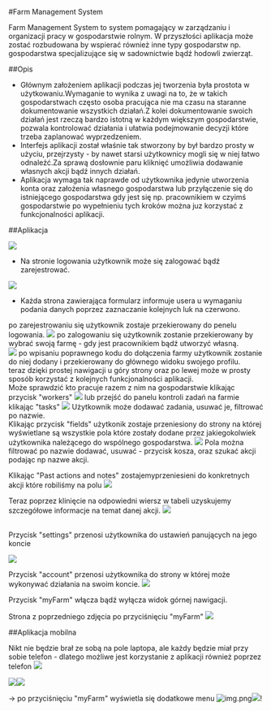 #Farm Management System

Farm Management System to system pomagający w zarządzaniu i organizacji pracy w gospodarstwie rolnym. W przyszłości
aplikacja może zostać rozbudowana by wspierać również inne typy gospodarstw np. gospodarstwa specjalizujące się 
w sadownictwie bądź hodowli zwierząt.


##Opis

* Głównym założeniem aplikacji podczas jej tworzenia była prostota w użytkowaniu.Wymaganie to wynika z uwagi na to, że 
w takich gospodarstwach często osoba pracująca nie ma czasu na staranne dokumentowanie wszystkich działań.Z kolei 
dokumentowanie swoich działań jest rzeczą bardzo istotną w każdym większym gospodarstwie, pozwala kontrolować działania 
i ułatwia podejmowanie decyzji które trzeba zaplanować wyprzedzeniem. <br>
* Interfejs aplikacji został właśnie tak stworzony by był bardzo prosty w użyciu, przejrzysty - by nawet starsi 
użytkownicy mogli się w niej łatwo odnaleźć.Za sprawą dosłownie paru kliknięć umożliwia dodawanie własnych akcji bądź innych działań. <br>
* Aplikacja wymaga tak naprawde od użytkownika jedynie utworzenia konta oraz założenia własnego gospodarstwa lub 
przyłączenie się do istniejącego gospodarstwa gdy jest się np. pracownikiem w czyimś gospodarstwie po wypełnieniu tych 
kroków można juz korzystać z funkcjonalności aplikacji.




##Aplikacja

![](AppScreenShots/login.png)

* Na stronie logowania użytkownik może się zalogować bądź  zarejestrować.

![](AppScreenShots/createAccountForm.png)
* Każda strona zawierająca formularz informuje usera u wymaganiu podania danych poprzez  zaznaczanie kolejnych luk na czerwono.

po  zarejestrowaniu się użytkownik zostaje przekierowany do penelu logowania.
![](AppScreenShots/farmsList.png)
po zalogowaniu  się użytkownik zostanie przekierowany by wybrać swoją farmę - gdy jest pracownikiem bądź utworzyć własną.
<br>
![](AppScreenShots/profileOverview.png)
po wpisaniu poprawnego kodu do dołączenia farmy użytkownik zostanie do niej dodany i przekierowany 
do głównego widoku swojego profilu. 
<br> 
teraz dzięki prostej nawigacji u góry strony oraz po lewej może w prosty sposób korzystać z kolejnych funkcjonalności aplikacji.
<br>
Może sprawdzić kto pracuje razem z nim na gospodarstwie klikając przycisk "workers"
![](AppScreenShots/workers.png)
lub przejść do panelu kontroli zadań na farmie klikając "tasks"
![](AppScreenShots/tasks.png)
Użytkownik może dodawać zadania, usuwać je, filtrować po nazwie.
<br>
Klikając przycisk "fields" użytkonik zostaje przeniesiony do strony na której wyświetlane są wszystkie pola które 
zostały dodane przez jakiegokolwiek użytkownika należącego do wspólnego gospodarstwa.
![](AppScreenShots/fields.png)
Pola można filtrować po nazwie dodawać, usuwać - przycisk kosza, oraz szukać akcji podając np nazwe akcji.

Klikając "Past actions and notes" zostajemyprzeniesieni do konkretnych akcji które  robiliśmy na polu
![](AppScreenShots/fieldOverview.png)

Teraz poprzez klinięcie na odpowiedni wiersz w tabeli  uzyskujemy szczegółowe informacje na temat danej akcji.
![](AppScreenShots/action.png)

<br>
Przycisk "settings" przenosi użytkownika do ustawień panujących na jego koncie

![](AppScreenShots/settings.png)

Przycisk "account" przenosi użytkownika do strony w której może wykonywać działania na swoim koncie.
![](AppScreenShots/account.png)

Przycisk "myFarm" włącza bądź wyłącza widok górnej nawigacji.

Strona z poprzedniego zdjęcia po przyciśnięciu "myFarm"
![](AppScreenShots/myFarm.png)

##Aplikacja mobilna

Nikt nie będzie brał ze sobą na pole laptopa, ale każdy będzie miał przy sobie telefon - dlatego możliwe jest
korzystanie z aplikacji również poprzez telefon
![](AppScreenShots/loginMobile.png)

![](AppScreenShots/mobileProfileOverview.png)![](AppScreenShots/menu.png)

-> po przyciśnięciu "myFarm" wyświetla się dodatkowe menu
![img.png](AppScreenShots/extraMenu.png)![](AppScreenShots/fieldsMobile.png)!
[](AppScreenShots/workersMobile.png)